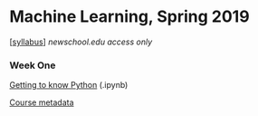 # Machine Learning, Spring 2019

[[syllabus](https://docs.google.com/document/d/1dBZTbvqS-zPvCa4CohuY87bNrdHls7QOJOtS61eZxLE/edit?usp=sharing)] *newschool.edu access only*

### Week One

[Getting to know Python](https://github.com/visualizedata/ml/blob/master/week01/intro_python.ipynb) (.ipynb)

[Course metadata](https://github.com/visualizedata/ml/tree/master/week01/metadata)

